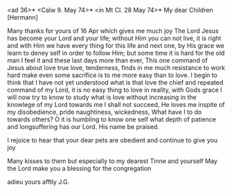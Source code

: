 <ad 36>* <Calw 9. May 74>*
 <in Mt Cl. 28 May 74>*
My dear Children [Hermann]

Many thanks for yours of 16 Apr which gives me much joy The Lord Jesus has become your Lord and your life; without Him you can not live, it is right and with Him we have every thing for this life and next one, by His grace we learn to deney self in order to follow Him; but some time it is hard for the old man I feel it and these last days more than ever, This one command of Jesus about love true love, tenderness, finds in me much resistance to work hard make even some sacrifice is to me more easy than to love. I begin to think that I have not yet understood what is that love the chief and repeated command of my Lord, it is no easy thing to love in reality, with Gods grace I will now try to know to study what is love without increasing in the knowlege of my Lord towards me I shall not succeed, He loves me inspite of my disobedience, pride naughtiness, wickedness, What have I to do towards others? O it is humbling to know one self what depth of patience and longsuffering has our Lord. His name be praised.

I rejoice to hear that your dear pets are obedient and continue to give you joy

Many kisses to them but especially to my dearest Tinne and yourself May the Lord make you a blessing for the congregation

 adieu yours afftly J.G.
